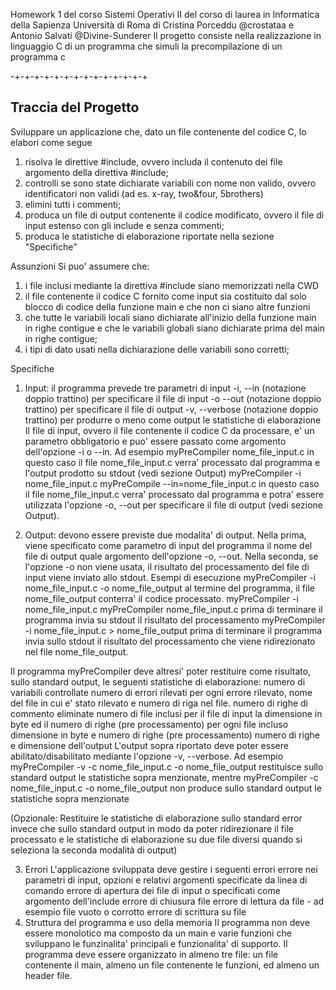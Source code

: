 Homework 1 del corso Sistemi Operativi II del corso di laurea in Informatica della Sapienza Università di Roma
di Cristina Porceddu @crostataa e Antonio Salvati @Divine-Sunderer
Il progetto consiste nella realizzazione in linguaggio C di un programma che simuli la precompilazione di un programma c

-+-+-+-+-+-+-+-+-+-+-+-+-+-+
## Traccia del Progetto ## 
Sviluppare un applicazione che, dato un file contenente del codice C, lo elabori come segue
1) risolva le direttive #include, ovvero includa il contenuto dei file argomento della direttiva #include;
2) controlli se sono state dichiarate variabili con nome non valido, ovvero identificatori non validi (ad es. x-ray, two&four, 5brothers)
3) elimini tutti i commenti;
4) produca un file di output contenente il codice modificato, ovvero il file di input estenso con gli include e senza commenti;
5) produca le statistiche di elaborazione riportate nella sezione "Specifiche"

Assunzioni
Si puo' assumere che:
1) i file inclusi mediante la direttiva #include siano memorizzati nella CWD
2) il file contenente il codice C fornito come input sia costituito dal solo blocco di codice della funzione main e che non ci siano altre funzioni
3) che tutte le variabili locali siano dichiarate all'inizio della funzione main in righe contigue e che le variabili globali siano dichiarate prima del main in righe contigue;
4) i tipi di dato usati nella dichiarazione delle variabili sono corretti;

Specifiche
1) Input: il programma prevede tre parametri di input 
-i, --in (notazione doppio trattino) per specificare il file di input
-o --out (notazione doppio trattino) per specificare il file di output
-v, --verbose (notazione doppio trattino) per produrre o meno come output le statistiche di elaborazione
Il file di input, ovvero il file contenente il codice C da processare, e' un parametro obbligatorio e puo' essere passato come argomento dell'opzione -i o --in. Ad esempio 
myPreCompiler nome_file_input.c
in questo caso il file nome_file_input.c verra' processato dal programma e l'output prodotto su stdout (vedi sezione Output)
myPreCompiler -i nome_file_input.c 
myPreCompile --in=nome_file_input.c
in questo caso il file nome_file_input.c verra' processato dal programma e potra' essere utilizzata l'opzione -o, --out per specificare il file di output (vedi sezione Output).

2) Output: devono essere previste due modalita' di output. Nella prima, viene specificato come parametro di input del programma il nome del file di output quale argomento dell'opzione -o, --out. Nella seconda, se l'opzione -o non viene usata, il risultato del processamento del file di input viene inviato allo stdout.
Esempi di esecuzione
myPreCompiler -i nome_file_input.c -o nome_file_output
al termine del programma, il file nome_file_output conterra' il codice processato.
myPreCompiler -i nome_file_input.c
myPreCompiler nome_file_input.c
prima di terminare il programma invia su stdout il risultato del processamento
myPreCompiler -i nome_file_input.c > nome_file_output
prima di terminare il programma invia sullo stdout il risultato del processamento che viene ridirezionato nel file nome_file_output.

Il programma myPreCompiler deve altresi' poter restituire come risultato, sullo standard output, le seguenti statistiche di elaborazione:
numero di variabili controllate
numero di errori rilevati
per ogni errore rilevato, nome del file in cui e' stato rilevato e numero di riga nel file. 
numero di righe di commento eliminate
numero di file inclusi
per il file di input la dimensione in byte ed il numero di righe (pre processamento)
per ogni file incluso dimensione in byte e numero di righe (pre processamento)
numero di righe e dimensione dell'output
L'output sopra riportato deve poter essere abilitato/disabilitato mediante l'opzione -v, --verbose. Ad esempio
myPreCompiler -v -c nome_file_input.c -o nome_file_output
restituisce sullo standard output le statistiche sopra menzionate, mentre 
myPreCompiler -c nome_file_input.c -o nome_file_output
non produce sullo standard output le statistiche sopra menzionate

(Opzionale: Restituire le statistiche di elaborazione sullo standard error invece che sullo standard output in modo da poter ridirezionare il file processato e le statistiche di elaborazione su due file diversi quando si seleziona la seconda modalità di output)

3) Errori
L'applicazione sviluppata deve gestire i seguenti errori
errore nei parametri di input, opzioni e relativi argomenti specificate da linea di comando
errore di apertura dei file di input o specificati come argomento dell'include
errore di chiusura file
errore di lettura da file - ad esempio file vuoto o corrotto
errore di scrittura su file
4) Struttura del programma e uso della memoria
Il programma non deve essere monolotico ma composto da un main e varie funzioni che sviluppano le funzinalita' principali e funzionalita' di supporto.
Il programma deve essere organizzato in almeno tre file: un file contenente il main, almeno un file contenente le funzioni, ed almeno un header file.
